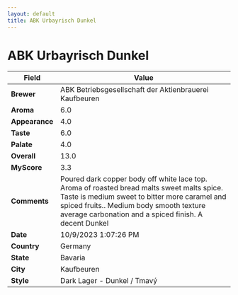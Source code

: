 ```yaml
---
layout: default
title: ABK Urbayrisch Dunkel
---
```


# ABK Urbayrisch Dunkel

| Field         | Value                                                                                                   |
|---------------|---------------------------------------------------------------------------------------------------------|
| **Brewer**    | ABK Betriebsgesellschaft der Aktienbrauerei Kaufbeuren                                                                                        |
| **Aroma**     | 6.0                                                                                         |
| **Appearance**| 4.0                                                                                    |
| **Taste**     | 6.0                                                                                         |
| **Palate**    | 4.0                                                                                        |
| **Overall**   | 13.0                                                                                       |
| **MyScore**   | 3.3                                                                                       |
| **Comments**  | Poured dark copper body off white lace top. Aroma of roasted bread malts sweet malts spice. Taste is medium sweet to bitter more caramel and spiced fruits.. Medium body smooth texture average carbonation and a spiced finish. A decent Dunkel                                                                                       |
| **Date**      | 10/9/2023 1:07:26 PM                                                                                          |
| **Country**   | Germany                                                                                       |
| **State**     | Bavaria                                                                                         |
| **City**      | Kaufbeuren                                                                                          |
| **Style**     | Dark Lager - Dunkel / Tmavý                                                                                         |
